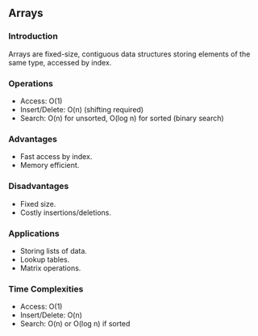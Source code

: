 ## Arrays

### Introduction
Arrays are fixed-size, contiguous data structures storing elements of the same type, accessed by index.

### Operations
- Access: O(1)
- Insert/Delete: O(n) (shifting required)
- Search: O(n) for unsorted, O(log n) for sorted (binary search)

### Advantages
- Fast access by index.
- Memory efficient.

### Disadvantages
- Fixed size.
- Costly insertions/deletions.

### Applications
- Storing lists of data.
- Lookup tables.
- Matrix operations.

### Time Complexities
- Access: O(1)
- Insert/Delete: O(n)
- Search: O(n) or O(log n) if sorted